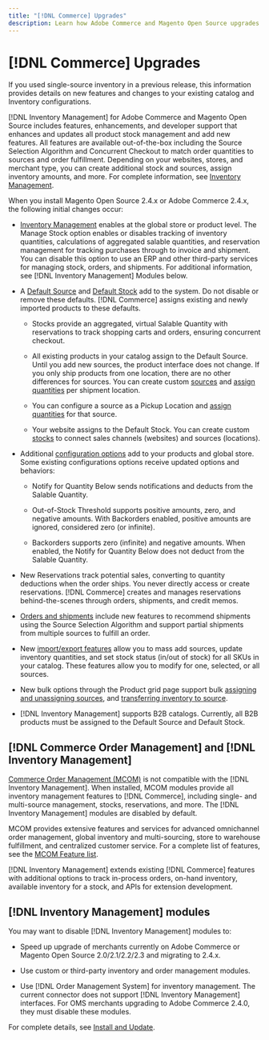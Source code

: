 ```yaml
---
title: "[!DNL Commerce] Upgrades"
description: Learn how Adobe Commerce and Magento Open Source upgrades affect catalog and [!DNL Inventory Management] configurations.
---
```

# [!DNL Commerce] Upgrades

If you used single-source inventory in a previous release, this information provides details on new features and changes to your existing catalog and Inventory configurations.

[!DNL Inventory Management] for Adobe Commerce and Magento Open Source includes features, enhancements, and developer support that enhances and updates all product stock management and add new features. All features are available out-of-the-box including the Source Selection Algorithm and Concurrent Checkout to match order quantities to sources and order fulfillment. Depending on your websites, stores, and merchant type, you can create additional stock and sources, assign inventory amounts, and more. For complete information, see [Inventory Management](introduction.md).

When you install Magento Open Source 2.4.x or Adobe Commerce 2.4.x, the following initial changes occur:

- [Inventory Management](enable.md) enables at the global store or product level. The Manage Stock option enables or disables tracking of inventory quantities, calculations of aggregated salable quantities, and reservation management for tracking purchases through to invoice and shipment. You can disable this option to use an ERP and other third-party services for managing stock, orders, and shipments. For additional information, see [!DNL Inventory Management] Modules below.

- A [Default Source](sources-manage.md) and [Default Stock](stocks-manage.md) add to the system. Do not disable or remove these defaults. [!DNL Commerce] assigns existing and newly imported products to these defaults.

  - Stocks provide an aggregated, virtual Salable Quantity with reservations to track shopping carts and orders, ensuring concurrent checkout.

  - All existing products in your catalog assign to the Default Source. Until you add new sources, the product interface does not change. If you only ship products from one location, there are no other differences for sources. You can create custom [sources](sources-add.md) and [assign quantities](quantities-manage.md) per shipment location.

  - You can configure a source as a Pickup Location and [assign quantities](quantities-manage.md) for that source.

  - Your website assigns to the Default Stock. You can create custom [stocks](stocks-add.md) to connect sales channels (websites) and sources (locations).

- Additional [configuration options](configuration.md) add to your products and global store. Some existing configurations options receive updated options and behaviors:

  - Notify for Quantity Below sends notifications and deducts from the Salable Quantity.

  - Out-of-Stock Threshold supports positive amounts, zero, and negative amounts. With Backorders enabled, positive amounts are ignored, considered zero (or infinite).

  - Backorders supports zero (infinite) and negative amounts. When enabled, the Notify for Quantity Below does not deduct from the Salable Quantity.

- New Reservations track potential sales, converting to quantity deductions when the order ships. You never directly access or create reservations. [!DNL Commerce] creates and manages reservations behind-the-scenes through orders, shipments, and credit memos.

- [Orders and shipments](shipments.md) include new features to recommend shipments using the Source Selection Algorithm and support partial shipments from multiple sources to fulfill an order.

- New [import/export features](inventory-import-export.md) allow you to mass add sources, update inventory quantities, and set stock status (in/out of stock) for all SKUs in your catalog. These features allow you to modify for one, selected, or all sources.

- New bulk options through the Product grid page support bulk [assigning and unassigning sources](bulk-assignment.md), and [transferring inventory to source](inventory-transfer.md).

- [!DNL Inventory Management] supports B2B catalogs. Currently, all B2B products must be assigned to the Default Source and Default Stock.

## [!DNL Commerce Order Management] and [!DNL Inventory Management]

[Commerce Order Management (MCOM)][1] is not compatible with the [!DNL Inventory Management]. When installed, MCOM modules provide all inventory management features to [!DNL Commerce], including single- and multi-source management, stocks, reservations, and more. The [!DNL Inventory Management] modules are disabled by default.

MCOM provides extensive features and services for advanced omnichannel order management, global inventory and multi-sourcing, store to warehouse fulfillment, and centralized customer service. For a complete list of features, see the [MCOM Feature list][2].

[!DNL Inventory Management] extends existing [!DNL Commerce] features with additional options to track in-process orders, on-hand inventory, available inventory for a stock, and APIs for extension development.

## [!DNL Inventory Management] modules

You may want to disable [!DNL Inventory Management] modules to:

- Speed up upgrade of merchants currently on Adobe Commerce or Magento Open Source 2.0/2.1/2.2/2.3 and migrating to 2.4.x.

- Use custom or third-party inventory and order management modules.

- Use [!DNL Order Management System] for inventory management. The current connector does not support [!DNL Inventory Management] interfaces. For OMS merchants upgrading to Adobe Commerce 2.4.0, they must disable these modules.

For complete details, see [Install and Update](install-update.md).

[1]: https://omsdocs.magento.com/
[2]: https://omsdocs.magento.com/en/getting-started/feature-list/
